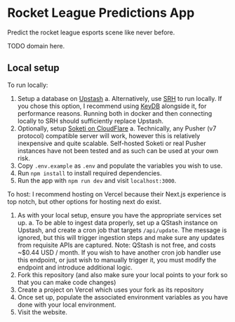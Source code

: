 # Rocket League Predictions App
Predict the rocket league esports scene like never before.

TODO domain here.

## Local setup
To run locally:
1. Setup a database on [Upstash](https://upstash.com/)
    a. Alternatively, use [SRH](https://github.com/hiett/serverless-redis-http) to run locally. If you chose this option, I recommend using [KeyDB](https://docs.keydb.dev/) alongside it, for performance reasons. Running both in docker and then connecting locally to SRH should sufficiently replace Upstash.
2. Optionally, setup [Soketi on CloudFlare](https://dash.soketi.app/register)
    a. Technically, any Pusher (v7 protocol) compatible server will work, however this is relatively inexpensive and quite scalable. Self-hosted Soketi or real Pusher instances have not been tested and as such can be used at your own risk.
3. Copy `.env.example` as `.env` and populate the variables you wish to use.
4. Run `npm install` to install required dependencies.
5. Run the app with `npm run dev` and visit `localhost:3000`.

To host:
I recommend hosting on Vercel because their Next.js experience is top notch, but other options for hosting next do exist.
1. As with your local setup, ensure you have the appropriate services set up.
    a. To be able to ingest data properly, set up a QStash instance on Upstash, and create a cron job that targets `/api/update`. The message is ignored, but this will trigger ingestion steps and make sure any updates from requisite APIs are captured. Note: QStash is not free, and costs ~$0.44 USD / month. If you wish to have another cron job handler use this endpoint, or just wish to manually trigger it, you must modify the endpoint and introduce additional logic.
2. Fork this repository (and also make sure your local points to your fork so that you can make code changes)
3. Create a project on Vercel which uses your fork as its repository
4. Once set up, populate the associated environment variables as you have done with your local environment.
5. Visit the website.